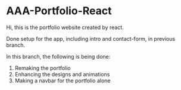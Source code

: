 # AAA-Portfolio-React

Hi, this is the portfolio website created by react.

Done setup for the app, including intro and contact-form, in previous branch.

In this branch, the following is being done:

1. Remaking the portfolio
2. Enhancing the designs and animations
3. Making a navbar for the portfolio alone
